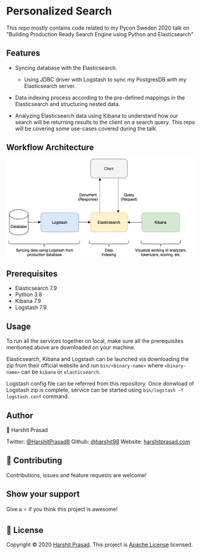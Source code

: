 # Personalized Search

This repo mostly contains code related to my Pycon Sweden 2020 talk on "Building Production Ready Search Engine using Python and Elasticsearch"

## Features

- Syncing database with the Elasticsearch.
    - Using JDBC driver with Logstash to sync my PostgresDB with my Elasticsearch server.

-  Data indexing process according to the pre-defined mappings in the Elasticsearch and structuring nested data.

- Analyzing Elasticsearch data using Kibana to understand how our search will be returning results to the client on a search query. This repo will be covering some use-cases covered during the talk.

## Workflow Architecture

<p align="center" width="100%">
    <img alt="workflow-architecture" src="assets/images/workflow.png"> 
</p>

## Prerequisites

- Elasticsearch 7.9
- Python 3.8
- Kibana 7.9
- Logstash 7.9

## Usage

To run all the services together on local, make sure all the prerequisites mentioned above are downloaded on your machine.

Elasticsearch, Kibana and Logstash can be launched via downloading the zip from their official website and run `bin/<binary-name>` where `<binary-name>` can be `kibana` or `elasticsearch`.

Logstash config file can be referred from this repository. Once donwload of Logstash zip is complete, service can be started using `bin/logstash -f logstash.conf` command.

## Author

👤 Harshit Prasad

Twitter: [@HarshitPrasad8](https://twitter.com/HarshitPrasad8)
Github: [@harshit98](https://github.com/harshit98)
Website: [harshitprasad.com](http://harshitprasad.com)

## 🤝 Contributing

Contributions, issues and feature requests are welcome!

## Show your support

Give a ⭐️ if you think this project is awesome!

## 📝 License

Copyright © 2020 [Harshit Prasad](https://github.com/harshit98).
This project is [Apache License](https://github.com/harshit98/personalized-search/blob/master/LICENSE) licensed.

